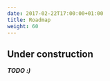 ```yaml
---
date: 2017-02-22T17:00:00+01:00
title: Roadmap
weight: 60
---
```


## Under construction

***TODO :)***
